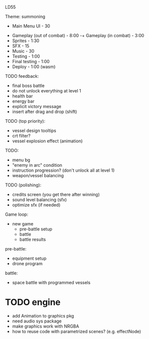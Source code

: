 LD55

Theme: summoning

+ Main Menu UI - 30
- Gameplay (out of combat) - 8:00
-+ Gameplay (in combat) - 3:00
- Sprites - 1:30
- SFX - 15
- Music - 30
- Testing - 1:00
- Final testing - 1:00
- Deploy - 1:00 (wasm)

TODO feedback:

* final boss battle
* do not unlock everything at level 1
* health bar
* energy bar
* explicit victory message
* insert after drag and drop (shift)

TODO (top priority):

* vessel design tooltips
* crt filter?
* vessel explosion effect (animation)

TODO:

* menu bg
* "enemy in arc" condition
* instruction progression? (don't unlock all at level 1)
* weapon/vessel balancing

TODO (polishing):

* credits screen (you get there after winning)
* sound level balancing (sfx)
* optimize sfx (if needed)

Game loop:

* new game
  * pre-battle setup
  * battle
  * battle results

pre-battle:
- equipment setup
- drone program

battle:
- space battle with programmed vessels

# TODO engine

* add Animation to graphics pkg
* need audio sys package
* make graphics work with NRGBA
* how to reuse code with parametrized scenes? (e.g. effectNode)